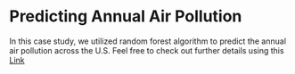# Predicting Annual Air Pollution
In this case study, we utilized random forest algorithm to predict the annual air pollution across the U.S.
Feel free to check out further details using this [Link](https://fanfanccluo.github.io/predicting-annual-air-pollution/cs02.html)
